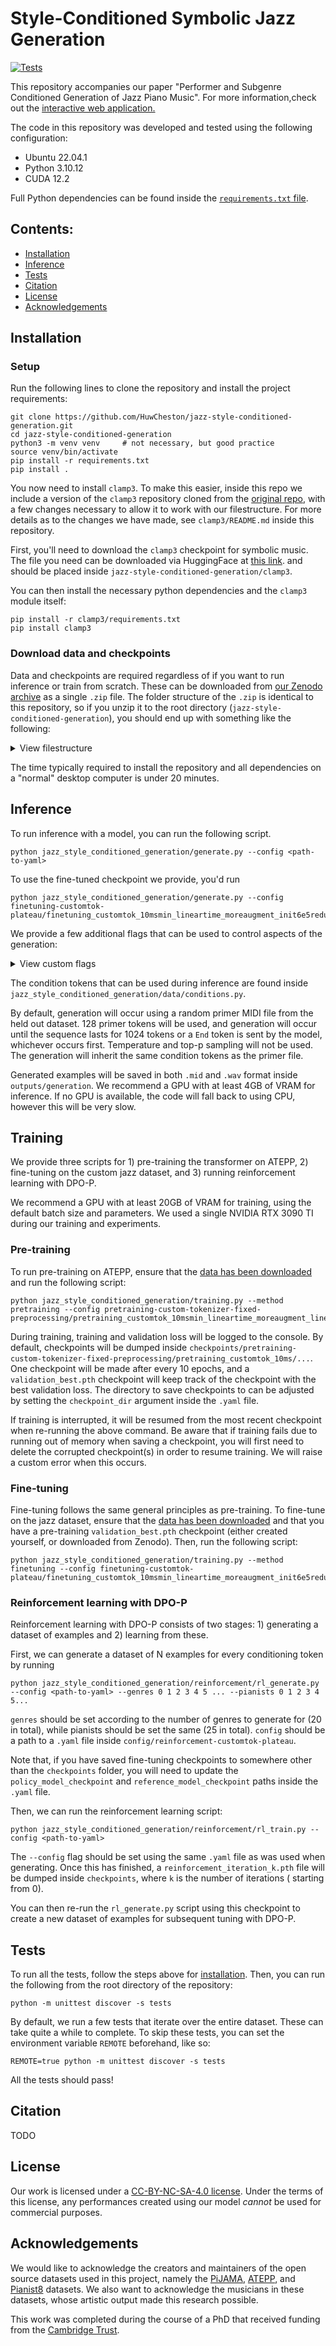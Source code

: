 # Style-Conditioned Symbolic Jazz Generation
[![Tests](https://github.com/HuwCheston/jazz-style-conditioned-generation/actions/workflows/tests.yml/badge.svg)](https://github.com/HuwCheston/jazz-style-conditioned-generation/actions/workflows/tests.yml)

This repository accompanies our paper "Performer and Subgenre Conditioned Generation of Jazz Piano Music". For more
information,check out
the [interactive web application.](https://huwcheston.github.io/jazz-style-conditioned-generation/index.html)

The code in this repository was developed and tested using the following configuration:

- Ubuntu 22.04.1
- Python 3.10.12
- CUDA 12.2

Full Python dependencies can be found inside the [
`requirements.txt` file](https://github.com/HuwCheston/deep-pianist-identification/blob/main/requirements.txt).

## Contents:

- [Installation](#installation)
- [Inference](#inference)
- [Tests](#tests)
- [Citation](#citation)
- [License](#license)
- [Acknowledgements](#acknowledgements)

## Installation

### Setup

Run the following lines to clone the repository and install the project requirements:

```
git clone https://github.com/HuwCheston/jazz-style-conditioned-generation.git
cd jazz-style-conditioned-generation
python3 -m venv venv     # not necessary, but good practice
source venv/bin/activate
pip install -r requirements.txt
pip install .
```

You now need to install `clamp3`. To make this easier, inside this repo we include a version of the `clamp3` repository
cloned from the [original repo](https://github.com/sanderwood/clamp3), with a few changes necessary to allow it to work
with our filestructure. For more details as to the changes we have made, see `clamp3/README.md` inside this repository.

First, you'll need to download the `clamp3` checkpoint for symbolic music. The file you need can be downloaded via
HuggingFace
at [this link](https://huggingface.co/sander-wood/clamp3/blob/main/weights_clamp3_c2_h_size_768_t_model_FacebookAI_xlm-roberta-base_t_length_128_a_size_768_a_layers_12_a_length_128_s_size_768_s_layers_12_p_size_64_p_length_512.pth).
and should be placed inside `jazz-style-conditioned-generation/clamp3`.

You can then install the necessary python dependencies and the `clamp3` module itself:

```
pip install -r clamp3/requirements.txt
pip install clamp3
```

### Download data and checkpoints

Data and checkpoints are required regardless of if you want to run inference or train from scratch. These can be
downloaded from [our Zenodo archive](https://doi.org/10.5281/zenodo.15610452) as a single `.zip` file. The folder
structure of the `.zip` is identical to this
repository, so if you unzip it to the root directory (`jazz-style-conditioned-generation`), you should end up with
something like the following:

<details>
<summary>View filestructure</summary>

```
.
└── jazz-style-conditioned-generation/
    ├── checkpoints/
    │   ├── finetuning-customtok-plateau/    # pretrained on ATEPP
    │   │   └── finetuning_customtok_10msmin***/
    │   │       ├── tokenizer.json    # dumped tokenizer configuration  
    │   │       └── validation_best.pth    # pytorch model
    │   ├── pretraining-custom-tokenizer-fixed-preprocessing    # finetuned on jazz
    │   │   └── pretraining_customtok_10msmin***/
    │   └── reinforcement-customtok-plateau    # finetuned + DPO-P
    ├── config/    # same file structure as `checkpoints/`
    │   ├── finetuning-customtok-plateau/    # individual folders per experiment
    │   │   └── finetuning_customtok_10msmin***.yaml    # individual .yaml files per run
    │   ├── pretraining-custom-tokenizer-fixed-preprocessing
    │   │   └── ***.yaml 
    │   └── reinforcement-customtok-plateau
    │   │   └── ***.yaml 
    ├── data/
    │   ├── pretraining/
    │   │   └── atepp/
    │   │       ├── one_folder_per_recording/
    │   │       └── ...
    │   └── raw/    # one folder per source dataset
    │       ├── bushgrafts
    │       ├── jja
    │       ├── jtd/
    │       │   ├── one_folder_per_recording/    # all recordings have the same directory structure
    │       │   │   ├── piano_midi.mid    # raw MIDI data
    │       │   │   └── metadata_tivo.json    # scraped TiVo metadata
    │       │   └── ...
    │       ├── pijama
    │       └── pianist8
    └── README.md     # --> you are here!
```

</details>

The time typically required to install the repository and all dependencies on a "normal" desktop computer is under 20
minutes.

## Inference

To run inference with a model, you can run the following script.

```
python jazz_style_conditioned_generation/generate.py --config <path-to-yaml>
```

To use the fine-tuned checkpoint we provide, you'd run

```
python jazz_style_conditioned_generation/generate.py --config finetuning-customtok-plateau/finetuning_customtok_10msmin_lineartime_moreaugment_init6e5reduce10patience5_batch4_1024seq_12l8h768d3072ff.yaml
```

We provide a few additional flags that can be used to control aspects of the generation:

<details>
<summary>View custom flags</summary>

- `--primer-midi`/`-m`: set this to point towards a custom `.mid` file to use as a primer in generation.
- `--n-primer-tokens`/`-n`: set this to control the number of tokens that will be used as a prompt to the model before
  beginning generation.
- `--sequence-len`/`-l`: set this to control the total length of the sequence to generate: must be longer than the
  number of primer tokens.
- `--top-p`/`-p`: control the value of `p` to use in nucleus sampling.
- `--temperature`/`-t`: control the temperature value to use when scaling the probability distribution
- `--pianist`: use this to pass custom pianists to condition the generation. Multiple values are accepted, e.g. `
  --pianist 'Brad Mehldau' --pianist 'Keith Jarrett' will generate MIDI conditioned on Mehldau and Jarrett.
- `--genre`: use this to pass custom genres to condition the generation. Again, multiple values are accepted, e.g. ``
  -genre 'Straight-Ahead Jazz' --genre 'Traditional & Early Jazz'`
- `--time-signature`: custom time signature to use in conditioning. Only one value is accepted, and must be either `3`
  or `4`
- ``--tempo``: custom tempo to use in conditioning, in number of beats per minute. Only one value is accepted, e.g.
  `--tempo 260`
- `--use-track-tokens`: when no custom `--genre`, `--pianist` (etc.) tokens are provided, when `True` we will use the
  metadata already assigned to a track. When `False`, we will not use any conditioning tokens.

</details>

The condition tokens that can be used during inference are found inside
`jazz_style_conditioned_generation/data/conditions.py`.

By default, generation will occur using a random primer MIDI file from the held out dataset. 128 primer tokens will be
used, and generation will occur until the sequence lasts for 1024 tokens or a `End` token is sent by the model,
whichever occurs first. Temperature and top-p sampling will not be used. The generation will inherit the same condition
tokens as the primer file.

Generated examples will be saved in both `.mid` and `.wav` format inside `outputs/generation`. We recommend a GPU with
at least 4GB of VRAM for inference. If no GPU is available, the code will fall back to using CPU, however this will be
very slow.

## Training

We provide three scripts for 1) pre-training the transformer on ATEPP, 2) fine-tuning on the custom jazz dataset, and 3)
running reinforcement learning with DPO-P.

We recommend a GPU with at least 20GB of VRAM for training, using the default batch size and parameters. We used a
single NVIDIA RTX 3090 TI during our training and experiments.

### Pre-training

To run pre-training on ATEPP, ensure that the [data has been downloaded](#installation) and run the following script:

```
python jazz_style_conditioned_generation/training.py --method pretraining --config pretraining-custom-tokenizer-fixed-preprocessing/pretraining_customtok_10msmin_lineartime_moreaugment_linearwarmup10k_1e4_batch4_1024seq_12l8h768d3072ff.yaml
```

During training, training and validation loss will be logged to the console. By default, checkpoints will be dumped
inside `checkpoints/pretraining-custom-tokenizer-fixed-preprocessing/pretraining_customtok_10ms/...`. One checkpoint
will be made after every 10 epochs, and a `validation_best.pth` checkpoint will keep track of the checkpoint with the
best validation loss. The directory to save checkpoints to can be adjusted by setting the `checkpoint_dir` argument
inside the `.yaml` file.

If training is interrupted, it will be resumed from the most recent checkpoint when re-running the above command. Be
aware that if training fails due to running out of memory when saving a checkpoint, you will first need to delete the
corrupted checkpoint(s) in order to resume training. We will raise a custom error when this occurs.

### Fine-tuning

Fine-tuning follows the same general principles as pre-training. To fine-tune on the jazz dataset, ensure that
the [data has been downloaded](#installation) and that you have a pre-training `validation_best.pth` checkpoint (either
created yourself, or downloaded from Zenodo). Then, run the following script:

```
python jazz_style_conditioned_generation/training.py --method finetuning --config finetuning-customtok-plateau/finetuning_customtok_10msmin_lineartime_moreaugment_init6e5reduce10patience5_batch4_1024seq_12l8h768d3072ff.yaml
```

### Reinforcement learning with DPO-P

Reinforcement learning with DPO-P consists of two stages: 1) generating a dataset of examples and 2) learning from
these.

First, we can generate a dataset of N examples for every conditioning token by running

```
python jazz_style_conditioned_generation/reinforcement/rl_generate.py --config <path-to-yaml> --genres 0 1 2 3 4 5 ... --pianists 0 1 2 3 4 5...
```

`genres` should be set according to the number of genres to generate for (20 in total), while pianists should be set the
same (25 in total). `config` should be a path to a `.yaml` file inside `config/reinforcement-customtok-plateau`.

Note that, if you have saved fine-tuning checkpoints to somewhere other than the `checkpoints` folder, you will need to
update the `policy_model_checkpoint` and `reference_model_checkpoint` paths inside the `.yaml` file.

Then, we can run the reinforcement learning script:

```
python jazz_style_conditioned_generation/reinforcement/rl_train.py --config <path-to-yaml>
```

The `--config` flag should be set using the same `.yaml` file as was used when generating. Once this has finished, a
`reinforcement_iteration_k.pth` file will be dumped inside `checkpoints`, where `k` is the number of iterations (
starting from 0).

You can then re-run the `rl_generate.py` script using this checkpoint to create a new dataset of examples for subsequent
tuning with DPO-P.

## Tests

To run all the tests, follow the steps above for [installation](#installation). Then, you can run the following from the
root directory of the repository:

```
python -m unittest discover -s tests
```

By default, we run a few tests that iterate over the entire dataset. These can take quite a while to complete. To skip
these tests, you can set the environment variable `REMOTE` beforehand, like so:

```
REMOTE=true python -m unittest discover -s tests
```

All the tests should pass!

## Citation

TODO

## License

Our work is licensed under a [CC-BY-NC-SA-4.0 license](https://creativecommons.org/licenses/by-nc-sa/4.0/). Under the
terms of this license, any performances created using our model *cannot* be used for commercial purposes.

## Acknowledgements

We would like to acknowledge the creators and maintainers of the open source datasets used in this project, namely
the [PiJAMA](https://github.com/almostimplemented/PiJAMA), [ATEPP](https://github.com/tangjjbetsy/ATEPP),
and [Pianist8](https://zenodo.org/records/5089279) datasets. We also want to acknowledge the musicians in these
datasets, whose artistic output made this research possible.

This work was completed during the course of a PhD that received funding from
the [Cambridge Trust](https://www.cambridgetrust.org/).
